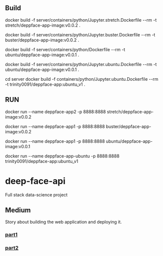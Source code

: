 
## Build
docker build -f  server/containers/python/Jupyter.stretch.Dockerfile --rm -t stretch/deppface-app-image:v0.0.2 .

docker build -f  server/containers/python/Jupyter.buster.Dockerfile --rm -t buster/deppface-app-image:v0.0.2 .

docker build -f  server/containers/python/Dockerfile --rm -t ubuntu/deppface-app-image:v0.0.1 .

docker build -f server/containers/python/Jupyter.ubuntu.Dockerfile --rm -t ubuntu/deppface-app-image:v0.0.1 .

cd server
docker build -f containers/python/Jupyter.ubuntu.Dockerfile --rm -t trinity0091/deppface-app:ubuntu_v1 .


## RUN

docker run --name deppface-app2  -p 8888:8888 stretch/deppface-app-image:v0.0.2

docker run --name deppface-app1  -p 8888:8888 buster/deppface-app-image:v0.0.2



docker run --name deppface-app1  -p 8888:8888 ubuntu/deppface-app-image:v0.0.1

docker run --name deppface-app-ubuntu  -p 8888:8888 trinity0091/deppface-app:ubuntu_v1

# deep-face-api
Full stack data-science project


## Medium

Story about building the web application and deploying it.


### [part1](https://medium.com/@sdamoosavi/deploy-deepface-model-fastapi-develop-2e33374db6f2)
### [part2](https://medium.com/@sdamoosavi/deploy-deepface-model-fastapi-heroku-deployment-8e007e72c455)
